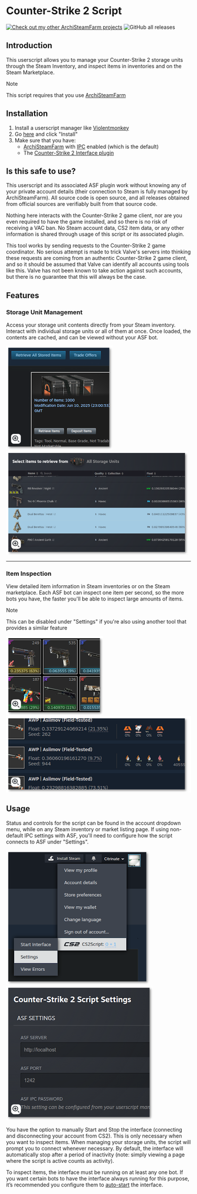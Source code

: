 # Counter-Strike 2 Script

[![Check out my other ArchiSteamFarm projects](https://img.shields.io/badge/Check%20out%20my%20other%20ArchiSteamFarm%20projects-blue?logo=github)](https://github.com/stars/Citrinate/lists/archisteamfarm-plugins)  ![GitHub all releases](https://img.shields.io/github/downloads/Citrinate/CS2Script/total?logo=github&label=Downloads)

## Introduction

This userscript allows you to manage your Counter-Strike 2 storage units through the Steam Inventory, and inspect items in inventories and on the Steam Marketplace.

> [!NOTE]
> This script requires that you use [ArchiSteamFarm](https://github.com/JustArchiNET/ArchiSteamFarm)

## Installation

1. Install a userscript manager like [Violentmonkey](https://violentmonkey.github.io/)
2. Go [here](https://github.com/Citrinate/CS2Script/releases/latest/download/code.user.js) and click "Install"
3. Make sure that you have:
    - [ArchiSteamFarm](https://github.com/JustArchiNET/ArchiSteamFarm) with [IPC](https://github.com/JustArchiNET/ArchiSteamFarm/wiki/IPC) enabled (which is the default)
    - The [Counter-Strike 2 Interface plugin](https://github.com/Citrinate/CS2Interface)

## Is this safe to use?

This userscript and its associated ASF plugin work without knowing any of your private account details (their connection to Steam is fully managed by ArchiSteamFarm). All source code is open source, and all releases obtained from official sources are verifiably built from that source code.

Nothing here interacts with the Counter-Strike 2 game client, nor are you even required to have the game installed, and so there is no risk of receiving a VAC ban. No Steam account data, CS2 item data, or any other information is shared through usage of this script or its associated plugin.

This tool works by sending requests to the Counter-Strike 2 game coordinator. No serious attempt is made to trick Valve's servers into thinking these requests are coming from an authentic Counter-Strike 2 game client, and so it should be assumed that Valve can identify all accounts using tools like this. Valve has not been known to take action against such accounts, but there is no guarantee that this will always be the case.

## Features

### Storage Unit Management

Access your storage unit contents directly from your Steam inventory. Interact with individual storage units or all of them at once. Once loaded, the contents are cached, and can be viewed without your ASF bot.

[![Storage Unit Selection](/screenshots/thumbnails/casket_select.png)](/screenshots/casket_select.png) [![Storage Unit Interface](/screenshots/thumbnails/casket_interface.png)](/screenshots/casket_interface.png)

---

### Item Inspection

View detailed item information in Steam inventories or on the Steam marketplace. Each ASF bot can inspect one item per second, so the more bots you have, the faster you'll be able to inspect large amounts of items.

> [!NOTE]
> This can be disabled under "Settings" if you're also using another tool that provides a similar feature

[![Inventory Items](/screenshots/thumbnails/inventory_items.png)](/screenshots/inventory_items.png) [![Market Items](/screenshots/thumbnails/market_items.png)](/screenshots/market_items.png)

## Usage

Status and controls for the script can be found in the account dropdown menu, while on any Steam inventory or market listing page.  If using non-default IPC settings with ASF, you'll need to configure how the script connects to ASF under "Settings".

[![Menu](/screenshots/thumbnails/script_menu.png)](/screenshots/script_menu.png) [![Settings](/screenshots/thumbnails/script_settings.png)](/screenshots/script_settings.png)

You have the option to manually Start and Stop the interface (connecting and disconnecting your account from CS2).  This is only necessary when you want to inspect items.  When managing your storage units, the script will prompt you to connect whenever necessary.  By default, the interface will automatically stop after a period of inactivity (note: simply viewing a page where the script is active counts as activity).

To inspect items, the interface must be running on at least any one bot. If you want certain bots to have the interface always running for this purpose, it’s recommended you configure them to [auto-start](https://github.com/Citrinate/CS2Interface#autostartcs2interface) the interface.
